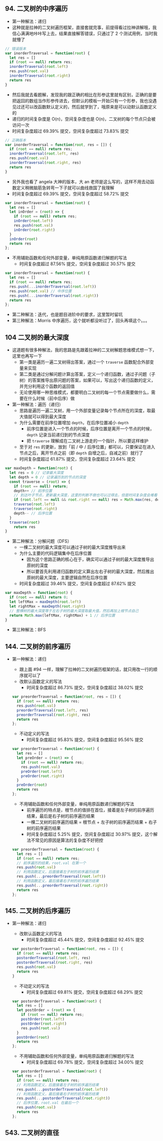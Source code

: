## 94. 二叉树的中序遍历

* 第一种解法：递归
* 这种就是拉神的二叉树遍历框架，直接套就完事，前提得看过拉神讲解哦，我信心满满地咔咔写上去，结果直接解答错误，只通过了 2 个测试用例，当时我就懵了

```js
// 错误版本
var inorderTraversal = function(root) {
  let res = []
  if (root == null) return res;
  inorderTraversal(root.left)
  res.push(root.val)
  inorderTraversal(root.right)
  return res
}
```

* 然后我就去看题解，发现我的跟正确的相比在形参这里就有区别，正确的是要把返回的数组当作形参传进去，但默认的模板一开始只有一个形参，我也没遇见过还可以改函数默认定义的，然后就学到了，哦原来是可以动默认函数定义的
* 递归的时间复杂度是 O(n)，空间复杂度也是 O(n)，二叉树的每个节点只会被访问一次
* 时间复杂度超过 69.39% 提交，空间复杂度超过 73.83% 提交

```js
// 正确版本
var inorderTraversal = function(root, res = []) {
  if (root == null) return res;
  inorderTraversal(root.left, res)
  res.push(root.val)
  inorderTraversal(root.right, res)
  return res
}
```

* 另外我也看了 angela 大神的版本，大 an 老师是这么写的，这样不用去动函数定义稍微脑筋急转弯一下子就可以曲线救国了我理解
* 时间复杂度超过 69.39% 提交，空间复杂度超过 58.72% 提交

```js
var inorderTraversal = function(root) {
  let res = []
  let inOrder = (root) => {
    if (root == null) return res;
    inOrder(root.left)
    res.push(root.val)
    inOrder(root.right)  
  }
  inOrder(root)
  return res
};
```

* 不用辅助函数和任何外部变量，单纯用原函数递归解题的写法
  * 时间复杂度超过 87.56% 提交，空间复杂度超过 30.57% 提交

```js
var inorderTraversal = function(root) {
  let res = []
  if (root == null) return res;
  res.push(...inorderTraversal(root.left))
  res.push(root.val) // 中序位置
  res.push(...inorderTraversal(root.right))
  return res
};
```

* 第二种解法：迭代，也是题目进阶中的要求，这里暂时留坑
* 第三种解法：Morris 中序遍历，这个就听都没听过了，回头再填这个。。。

## 104 二叉树的最大深度

* 这道题有很多种解法，我的思路是先跟着拉神的二叉树解题思维模式想一下，这里也再写一下
  * 第一类是遍历一遍二叉树得出答案，通过一个 `traverse` 函数配合外部变量来实现
  * 第二类是通过分解问题计算出答案，定义一个递归函数，通过子问题（子树）的答案推导出原问题的答案，如果可以，写出这个递归函数的定义，并充分利用这个函数的返回值
  * 无论使用哪一种思维模式，都要明白二叉树的每一个节点需要做什么，需要在什么时候（前中后序）做
* 第一种解法：遍历（递归）
  * 思路是遍历一遍二叉树，用一个外部变量记录每个节点所在的深度，取最大值就可以得到最大深度
  * 为什么需要在前序位置增加 `depth`，在后序位置减小 `depth`
    * 前序位置是进入一个节点的时候，后序位置是离开一个节点的时候，`depth` 记录当前递归到的节点深度
    * 把 `traverse` 理解成在二叉树上游走的一个指针，所以要这样维护
  * 至于对 `res` 的更新，放到「前 / 中 / 后序位置」都可以，只要保证在进入节点之后，离开节点之前（即 `depth` 自增之后，自减之前）就行了
  * 时间复杂度超过 61.87% 提交，空间复杂度超过 23.64% 提交

```js
var maxDepth = function(root) {
  let res = 0 // 记录最大深度
  let depth = 0 // 记录遍历到的节点的深度
  const traverse = (root) => {
    if (root == null) return;
    depth++ // 前序位置
    // 到达叶子节点，更新最大深度，这里的判断不做也可以过得去，但是时间复杂度会难看很多
    if (root.left == null && root.right == null) res = Math.max(res, depth);
    traverse(root.left)
    traverse(root.right)
    depth-- // 后序位置
  }
  traverse(root)
	return res
}
```

* 第二种解法：分解问题（DFS）
  * 一棵二叉树的最大深度可以通过子树的最大深度推导出来
  * 为什么主要的代码逻辑集中在后序位置
    * 因为这个思路正确的核心在于，确实可以通过子树的最大深度推导出原树的深度
    * 所以要首先利用递归函数的定义算出左右子树的最大深度，然后推出原树的最大深度，主要逻辑自然在后序位置
  * 时间复杂度超过 39.46% 提交，空间复杂度超过 87.62% 提交

```js
var maxDepth = function(root) {
  if (root == null) return 0;
  let leftMax = maxDepth(root.left)
  let rightMax = maxDepth(root.right)
  // 整棵树的最大深度等于左右子树的最大深度取最大值，然后再加上根节点自己
  return Math.max(leftMax, rightMax) + 1 // 后序位置
}
```

* 第三种解法：BFS

## 144. 二叉树的前序遍历

* 第一种解法：递归

  * 跟上面 #94 一样，理解了拉神的二叉树遍历框架的话，就只用改一行的顺序就可以了
  * 改默认函数定义的写法
    * 时间复杂度超过 86.73% 提交，空间复杂度超过 38.02% 提交

  ```js
  var preorderTraversal = function(root, res = []) {
    if (root == null) return res;
    res.push(root.val)
    preorderTraversal(root.left, res)
    preorderTraversal(root.right, res)
    return res
  };
  ```

  * 不动定义的写法
    * 时间复杂度超过 95.83% 提交，空间复杂度超过 95.56% 提交

  ```js
  var preorderTraversal = function(root) {
    let res = []
    let preOrder = (root) => {
      if (root == null) return res;
      res.push(root.val)
      preOrder(root.left)
      preOrder(root.right)  
    }
    preOrder(root)
    return res
  };
  ```

  * 不用辅助函数和任何外部变量，单纯用原函数递归解题的写法
    * 前序遍历的特点是，根节点的值排在首位，接着是左子树的前序遍历结果，最后是右子树的前序遍历结果
    * 一棵二叉树的前序遍历结果 = 根节点 + 左子树的前序遍历结果 + 右子树的前序遍历结果
    * 时间复杂度超过 5.25% 提交，空间复杂度超过 30.97% 提交，这个解法不常见的原因是算法的复杂度不好把控

  ```js
  var preorderTraversal = function(root) {
    let res = []
    if (root == null) return res;
    // 前序遍历的结果，root.val 在第一个
    res.push(root.val)
    // 利用函数定义，后面接着左子树的前序遍历结果
    res.push(...preorderTraversal(root.left))
    // 利用函数定义，最后接着右子树的前序遍历结果
    res.push(...preorderTraversal(root.right))
    return res
  };
  ```

## 145. 二叉树的后序遍历

* 第一种解法：递归

  * 改默认函数定义的写法
    * 时间复杂度超过 45.44% 提交，空间复杂度超过 92.45% 提交

  ```js
  var postorderTraversal = function(root, res = []) {
    if (root == null) return res;
    postorderTraversal(root.left, res)
    postorderTraversal(root.right, res)
    res.push(root.val)
    return res
  }
  ```

  * 不动定义的写法
    * 时间复杂度超过 69.81% 提交，空间复杂度超过 68.29% 提交

  ```js
  var postorderTraversal = function(root) {
    let res = []
    let postOrder = (root) => {
      if (root == null) return res;
      postOrder(root.left)
      postOrder(root.right)  
      res.push(root.val)
    }
    postOrder(root)
    return res
  };
  ```

  * 不用辅助函数和任何外部变量，单纯用原函数递归解题的写法
    * 时间复杂度超过 69.78% 提交，空间复杂度超过 34.00% 提交

  ```js
  var postorderTraversal = function(root) {
    let res = []
    if (root == null) return res;
    // 利用函数定义，后面接着左子树的前序遍历结果
    res.push(...postorderTraversal(root.left))
    // 利用函数定义，最后接着右子树的前序遍历结果
    res.push(...postorderTraversal(root.right))
    // 后序位置，root.val 在最后一个
    res.push(root.val)
    return res
  };
  ```

## 543. 二叉树的直径

